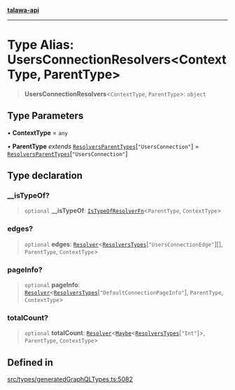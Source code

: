 [**talawa-api**](../../../README.md)

***

# Type Alias: UsersConnectionResolvers\<ContextType, ParentType\>

> **UsersConnectionResolvers**\<`ContextType`, `ParentType`\>: `object`

## Type Parameters

• **ContextType** = `any`

• **ParentType** *extends* [`ResolversParentTypes`](ResolversParentTypes.md)\[`"UsersConnection"`\] = [`ResolversParentTypes`](ResolversParentTypes.md)\[`"UsersConnection"`\]

## Type declaration

### \_\_isTypeOf?

> `optional` **\_\_isTypeOf**: [`IsTypeOfResolverFn`](IsTypeOfResolverFn.md)\<`ParentType`, `ContextType`\>

### edges?

> `optional` **edges**: [`Resolver`](Resolver.md)\<[`ResolversTypes`](ResolversTypes.md)\[`"UsersConnectionEdge"`\][], `ParentType`, `ContextType`\>

### pageInfo?

> `optional` **pageInfo**: [`Resolver`](Resolver.md)\<[`ResolversTypes`](ResolversTypes.md)\[`"DefaultConnectionPageInfo"`\], `ParentType`, `ContextType`\>

### totalCount?

> `optional` **totalCount**: [`Resolver`](Resolver.md)\<[`Maybe`](Maybe.md)\<[`ResolversTypes`](ResolversTypes.md)\[`"Int"`\]\>, `ParentType`, `ContextType`\>

## Defined in

[src/types/generatedGraphQLTypes.ts:5082](https://github.com/Suyash878/talawa-api/blob/095e6964ce2a06c1c30d1acf81b6162203f1db91/src/types/generatedGraphQLTypes.ts#L5082)
